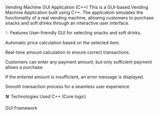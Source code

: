 Vending Machine GUI Application (C++)
This is a GUI-based Vending Machine Application built using C++. The application simulates the functionality of a real vending machine, allowing customers to purchase snacks and soft drinks through an interactive user interface.

✨ Features
User-friendly GUI for selecting snacks and soft drinks.

Automatic price calculation based on the selected item.

Real-time amount calculation to ensure correct transactions.

Customers can enter any payment amount, but only sufficient payment allows a purchase.

If the entered amount is insufficient, an error message is displayed.

Smooth transaction process for a seamless user experience.

🛠️ Technologies Used
C++ (Core logic)

GUI Framework 
